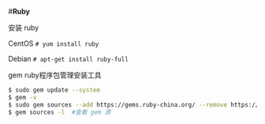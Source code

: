 #**Ruby**

安装 ruby

CentOS `# yum install ruby`

Debian `# apt-get install ruby-full`

gem ruby程序包管理安装工具

```bash
$ sudo gem update --system
$ gem -v 
$ sudo gem sources --add https://gems.ruby-china.org/ --remove https://rubygems.org/  #更改 gem 源
$ gem sources -l  #查看 gem 源
```

